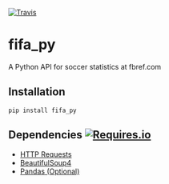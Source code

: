 [![Travis](https://img.shields.io/travis/seemethere/nba_py.svg?style=flat-square)](https://travis-ci.org/seemethere/nba_py)   

# fifa_py
A Python API for soccer statistics at fbref.com

## Installation
```
pip install fifa_py
```

## Dependencies [![Requires.io](https://img.shields.io/requires/github/sports-analytics/fifa_py.svg?style=flat-square)](https://requires.io/github/sports-analytics/fifa_py/requirements/?branch=master)
- [HTTP Requests](http://www.python-requests.org/en/latest/)
- [BeautifulSoup4](https://pypi.org/project/beautifulsoup4/)
- [Pandas (Optional)](https://pandas.pydata.org/)
